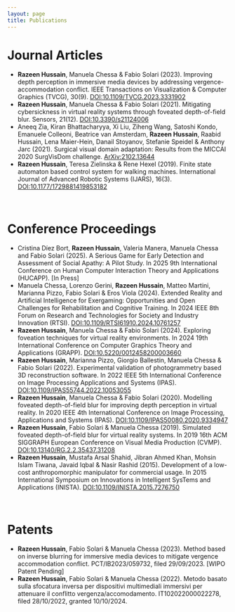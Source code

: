```yaml
---
layout: page
title: Publications
---
```


# Journal Articles
- **Razeen Hussain**, Manuela Chessa & Fabio Solari (2023). Improving depth perception in immersive media devices by addressing vergence-accommodation conflict. IEEE Transactions on Visualization & Computer Graphics (TVCG), 30(9). [DOI:10.1109/TVCG.2023.3331902](https://doi.org/10.1109/TVCG.2023.3331902)
- **Razeen Hussain**, Manuela Chessa & Fabio Solari (2021). Mitigating cybersickness in virtual reality systems through foveated depth-of-field blur. Sensors, 21(12). [DOI:10.3390/s21124006](https://doi.org/)
- Aneeq Zia, Kiran Bhattacharyya, Xi Liu, Ziheng Wang, Satoshi Kondo, Emanuele Colleoni, Beatrice van Amsterdam, **Razeen Hussain**, Raabid Hussain, Lena Maier-Hein, Danail Stoyanov, Stefanie Speidel & Anthony Jarc (2021). Surgical visual domain adaptation: Results from the MICCAI 2020 SurgVisDom challenge. [ArXiv:2102.13644](https://arxiv.org/abs/2102.13644)
- **Razeen Hussain**, Teresa Zielinska & Rene Hexel (2019). Finite state automaton based control system for walking machines. International Journal of Advanced Robotic Systems (IJARS), 16(3). [DOI:10.1177/1729881419853182](https://doi.org/)

<br>

# Conference Proceedings
- Cristina Díez Bort, **Razeen Hussain**, Valeria Manera, Manuela Chessa and Fabio Solari (2025). A Serious Game for Early Detection and Assessment of Social Apathy: A Pilot Study. In 2025 9th International Conference on Human Computer Interaction Theory and Applications (HUCAPP). [In Press]
- Manuela Chessa, Lorenzo Gerini, **Razeen Hussain**, Matteo Martini, Marianna Pizzo, Fabio Solari & Eros Viola (2024). Extended Reality and Artificial Intelligence for Exergaming: Opportunities and Open Challenges for Rehabilitation and Cognitive Training. In 2024 IEEE 8th Forum on Research and Technologies for Society and Industry Innovation (RTSI). [DOI:10.1109/RTSI61910.2024.10761257](https://doi.org/10.1109/RTSI61910.2024.10761257)
- **Razeen Hussain**, Manuela Chessa & Fabio Solari (2024). Exploring foveation techniques for virtual reality environments. In 2024 19th International Conference on Computer Graphics Theory and Applications (GRAPP). [DOI:10.5220/0012458200003660](https://doi.org/10.5220/0012458200003660)
- **Razeen Hussain**, Marianna Pizzo, Giorgio Ballestin, Manuela Chessa & Fabio Solari (2022). Experimental validation of photogrammetry based 3D reconstruction software. In 2022 IEEE 5th International Conference on Image Processing Applications and Systems (IPAS). [DOI:10.1109/IPAS55744.2022.10053055](https://doi.org/10.1109/IPAS55744.2022.10053055)
- **Razeen Hussain**, Manuela Chessa & Fabio Solari (2020). Modelling foveated depth-of-field blur for improving depth perception in virtual reality. In 2020 IEEE 4th International Conference on Image Processing, Applications and Systems (IPAS). [DOI:10.1109/IPAS50080.2020.9334947](https://doi.org/10.1109/IPAS50080.2020.9334947)
- **Razeen Hussain**, Fabio Solari & Manuela Chessa (2019). Simulated foveated depth-of-field blur for virtual reality systems. In 2019 16th ACM SIGGRAPH European Conference on Visual Media Production (CVMP). [DOI:10.13140/RG.2.2.35437.31208](https://doi.org/10.13140/RG.2.2.35437.31208)
- **Razeen Hussain**, Mustafa Arsal Shahid, Jibran Ahmed Khan, Mohsin Islam Tiwana, Javaid Iqbal & Nasir Rashid (2015). Development of a low-cost anthropomorphic manipulator for commercial usage. In 2015 International Symposium on Innovations in Intelligent SysTems and Applications (INISTA). [DOI:10.1109/INISTA.2015.7276750](https://doi.org/10.1109/INISTA.2015.7276750)

<br>

# Patents
- **Razeen Hussain**, Fabio Solari & Manuela Chessa (2023). Method based on inverse blurring for immersive media devices to mitigate vergence accommodation conflict. PCT/IB2023/059732, filed 29/09/2023. [WIPO Patent Pending]
- **Razeen Hussain**, Fabio Solari & Manuela Chessa (2022). Metodo basato sulla sfocatura inversa per dispositivi multimediali immersivi per attenuare il conflitto vergenza/accomodamento. IT102022000022278, filed 28/10/2022, granted 10/10/2024.
